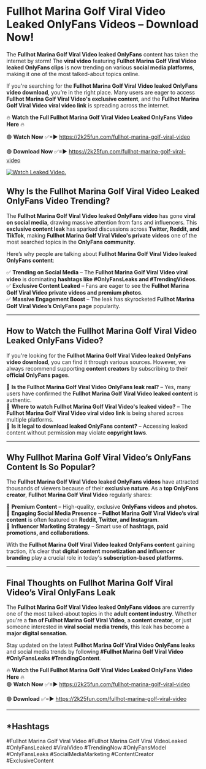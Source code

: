 # Fullhot Marina Golf Viral Video Leaked OnlyFans Videos – Download Now!

The **Fullhot Marina Golf Viral Video leaked OnlyFans** content has taken the internet by storm! The **viral video** featuring **Fullhot Marina Golf Viral Video leaked OnlyFans clips** is now trending on various **social media platforms**, making it one of the most talked-about topics online.  

If you're searching for the **Fullhot Marina Golf Viral Video leaked OnlyFans video download**, you’re in the right place. Many users are eager to access **Fullhot Marina Golf Viral Video's exclusive content**, and the **Fullhot Marina Golf Viral Video viral video link** is spreading across the internet.  

🔥 **Watch the Full Fullhot Marina Golf Viral Video Leaked OnlyFans Video Here** 🔥  

🟢 **Watch Now** ✅=► https://2k25fun.com/fullhot-marina-golf-viral-video

🟢 **Download Now** ✅=► https://2k25fun.com/fullhot-marina-golf-viral-video

[![Watch Leaked Video.](https://miro.medium.com/v2/resize:fit:828/format:webp/1*cilzJN44JGOrTw9NJCrNHA.gif "Watch Leaked Video")](https://2k25fun.com/fullhot-marina-golf-viral-video)

## **Why Is the Fullhot Marina Golf Viral Video Leaked OnlyFans Video Trending?**  

The **Fullhot Marina Golf Viral Video leaked OnlyFans video** has gone **viral on social media**, drawing massive attention from fans and influencers. This **exclusive content leak** has sparked discussions across **Twitter, Reddit, and TikTok**, making **Fullhot Marina Golf Viral Video's private videos** one of the most searched topics in the **OnlyFans community**.  

Here’s why people are talking about **Fullhot Marina Golf Viral Video leaked OnlyFans content**:  

✅ **Trending on Social Media** – The **Fullhot Marina Golf Viral Video viral video** is dominating **hashtags like #OnlyFansLeaks and #TrendingVideos**.  
✅ **Exclusive Content Leaked** – Fans are eager to see the **Fullhot Marina Golf Viral Video private videos and premium photos**.  
✅ **Massive Engagement Boost** – The leak has skyrocketed **Fullhot Marina Golf Viral Video’s OnlyFans page** popularity.  

---

## **How to Watch the Fullhot Marina Golf Viral Video Leaked OnlyFans Video?**  

If you're looking for the **Fullhot Marina Golf Viral Video leaked OnlyFans video download**, you can find it through various sources. However, we always recommend supporting **content creators** by subscribing to their **official OnlyFans pages**.  

🔹 **Is the Fullhot Marina Golf Viral Video OnlyFans leak real?** – Yes, many users have confirmed the **Fullhot Marina Golf Viral Video leaked content** is authentic.  
🔹 **Where to watch Fullhot Marina Golf Viral Video's leaked video?** – The **Fullhot Marina Golf Viral Video viral video link** is being shared across multiple platforms.  
🔹 **Is it legal to download leaked OnlyFans content?** – Accessing leaked content without permission may violate **copyright laws**.  

---

## **Why Fullhot Marina Golf Viral Video’s OnlyFans Content Is So Popular?**  

The **Fullhot Marina Golf Viral Video leaked OnlyFans videos** have attracted thousands of viewers because of their **exclusive nature**. As a **top OnlyFans creator**, **Fullhot Marina Golf Viral Video** regularly shares:  

📌 **Premium Content** – High-quality, exclusive **OnlyFans videos and photos**.  
📌 **Engaging Social Media Presence** – **Fullhot Marina Golf Viral Video’s viral content** is often featured on **Reddit, Twitter, and Instagram**.  
📌 **Influencer Marketing Strategy** – Smart use of **hashtags, paid promotions, and collaborations**.  

With the **Fullhot Marina Golf Viral Video leaked OnlyFans content** gaining traction, it’s clear that **digital content monetization and influencer branding** play a crucial role in today's **subscription-based platforms**.  

---

## **Final Thoughts on Fullhot Marina Golf Viral Video’s Viral OnlyFans Leak**  

The **Fullhot Marina Golf Viral Video leaked OnlyFans videos** are currently one of the most talked-about topics in the **adult content industry**. Whether you're a **fan of Fullhot Marina Golf Viral Video**, a **content creator**, or just someone interested in **viral social media trends**, this leak has become a **major digital sensation**.  

Stay updated on the latest **Fullhot Marina Golf Viral Video OnlyFans leaks** and social media trends by following **#Fullhot Marina Golf Viral Video #OnlyFansLeaks #TrendingContent**.  

🔥 **Watch the Full Fullhot Marina Golf Viral Video Leaked OnlyFans Video Here** 🔥  
🟢 **Watch Now** ✅=► https://2k25fun.com/fullhot-marina-golf-viral-video

🟢 **Download** ✅=► https://2k25fun.com/fullhot-marina-golf-viral-video

---

## *Hashtags
#Fullhot Marina Golf Viral Video #Fullhot Marina Golf Viral VideoLeaked #OnlyFansLeaked #ViralVideo #TrendingNow #OnlyFansModel #OnlyFansLeaks #SocialMediaMarketing #ContentCreator #ExclusiveContent  